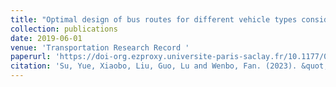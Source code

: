 ```yaml
---
title: "Optimal design of bus routes for different vehicle types considering various driving regimes and environmental factors"
collection: publications
date: 2019-06-01
venue: 'Transportation Research Record '
paperurl: 'https://doi-org.ezproxy.universite-paris-saclay.fr/10.1177/03611981198415'
citation: 'Su, Yue, Xiaobo, Liu, Guo, Lu and Wenbo, Fan. (2023). &quot; Optimal design of bus routes for different vehicle types considering various driving regimes and environmental factors.&quot; <i>Transportation Research Record</i>.'
---
```

